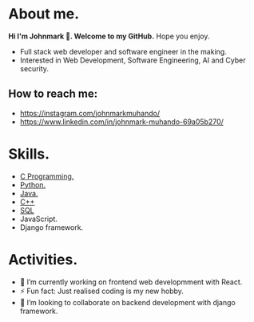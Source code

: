 # About me.
<strong>Hi I'm Johnmark 👋. Welcome to my GitHub.</strong>
 Hope you enjoy.

- Full stack web developer and software engineer in the making.
- Interested in Web Development, Software Engineering, AI and Cyber security.

 ## How to reach me:
- https://instagram.com/johnmarkmuhando/
- https://www.linkedin.com/in/johnmark-muhando-69a05b270/

# Skills.
- [C Programming.](./images/rsz_c_programming_language_logo_hd_png_download__transparent_png_image_-_pngitem.jpg)
- [Python.](./images/Python%20programming%20language%20icon.jpeg)
- [Java.](./images/Java%20programming%20language%20icon.jpeg)
- [C++](./images/The%20C++%20Programming%20Language%20Computer%20Programming%20Programmer%20PNG%20-%20Free%20Download.jpeg)
- [SQL](./images/Retro%20SQL%20Programming%20Language%20Icon%20Essential%20T-Shirt%20for%20Sale%20by%20Jam%20Jar.jpeg)
- JavaScript.
- Django framework.

# Activities.
- 🔭 I’m currently working on frontend web developmment with React.
- ⚡ Fun fact: Just realised coding is my new hobby. 
- 👯 I’m looking to collaborate on backend development with django framework.

<!--
**johnmark287/johnmark287** is a ✨ _special_ ✨ repository because its `README.md` (this file) appears on your GitHub profile.

Here are some ideas to get you started:

- 🌱 I’m currently learning ...
- 🤔 I’m looking for help with ...
- 💬 Ask me about ...
- 📫 How to reach me: ...
- 😄 Pronouns: ...

- ![Skills on C programming language](./images/rsz_c_programming_language_logo_hd_png_download__transparent_png_image_-_pngitem.jpg) -->
